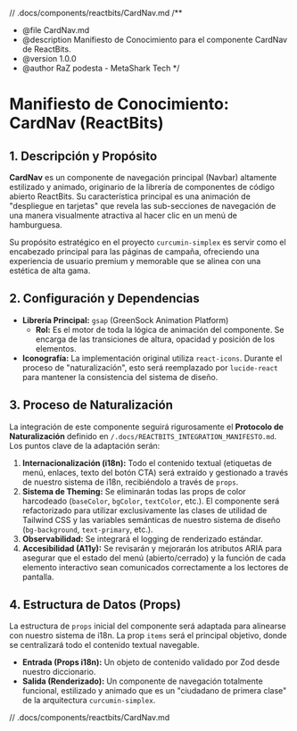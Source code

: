 // .docs/components/reactbits/CardNav.md
/\*\*

- @file CardNav.md
- @description Manifiesto de Conocimiento para el componente CardNav de ReactBits.
- @version 1.0.0
- @author RaZ podesta - MetaShark Tech
  \*/

# Manifiesto de Conocimiento: CardNav (ReactBits)

## 1. Descripción y Propósito

**CardNav** es un componente de navegación principal (Navbar) altamente estilizado y animado, originario de la librería de componentes de código abierto ReactBits. Su característica principal es una animación de "despliegue en tarjetas" que revela las sub-secciones de navegación de una manera visualmente atractiva al hacer clic en un menú de hamburguesa.

Su propósito estratégico en el proyecto `curcumin-simplex` es servir como el encabezado principal para las páginas de campaña, ofreciendo una experiencia de usuario premium y memorable que se alinea con una estética de alta gama.

## 2. Configuración y Dependencias

- **Librería Principal:** `gsap` (GreenSock Animation Platform)
  - **Rol:** Es el motor de toda la lógica de animación del componente. Se encarga de las transiciones de altura, opacidad y posición de los elementos.
- **Iconografía:** La implementación original utiliza `react-icons`. Durante el proceso de "naturalización", esto será reemplazado por `lucide-react` para mantener la consistencia del sistema de diseño.

## 3. Proceso de Naturalización

La integración de este componente seguirá rigurosamente el **Protocolo de Naturalización** definido en `/.docs/REACTBITS_INTEGRATION_MANIFESTO.md`. Los puntos clave de la adaptación serán:

1.  **Internacionalización (i18n):** Todo el contenido textual (etiquetas de menú, enlaces, texto del botón CTA) será extraído y gestionado a través de nuestro sistema de i18n, recibiéndolo a través de `props`.
2.  **Sistema de Theming:** Se eliminarán todas las props de color harcodeado (`baseColor`, `bgColor`, `textColor`, etc.). El componente será refactorizado para utilizar exclusivamente las clases de utilidad de Tailwind CSS y las variables semánticas de nuestro sistema de diseño (`bg-background`, `text-primary`, etc.).
3.  **Observabilidad:** Se integrará el logging de renderizado estándar.
4.  **Accesibilidad (A11y):** Se revisarán y mejorarán los atributos ARIA para asegurar que el estado del menú (abierto/cerrado) y la función de cada elemento interactivo sean comunicados correctamente a los lectores de pantalla.

## 4. Estructura de Datos (Props)

La estructura de `props` inicial del componente será adaptada para alinearse con nuestro sistema de i18n. La prop `items` será el principal objetivo, donde se centralizará todo el contenido textual navegable.

- **Entrada (Props i18n):** Un objeto de contenido validado por Zod desde nuestro diccionario.
- **Salida (Renderizado):** Un componente de navegación totalmente funcional, estilizado y animado que es un "ciudadano de primera clase" de la arquitectura `curcumin-simplex`.

// .docs/components/reactbits/CardNav.md
